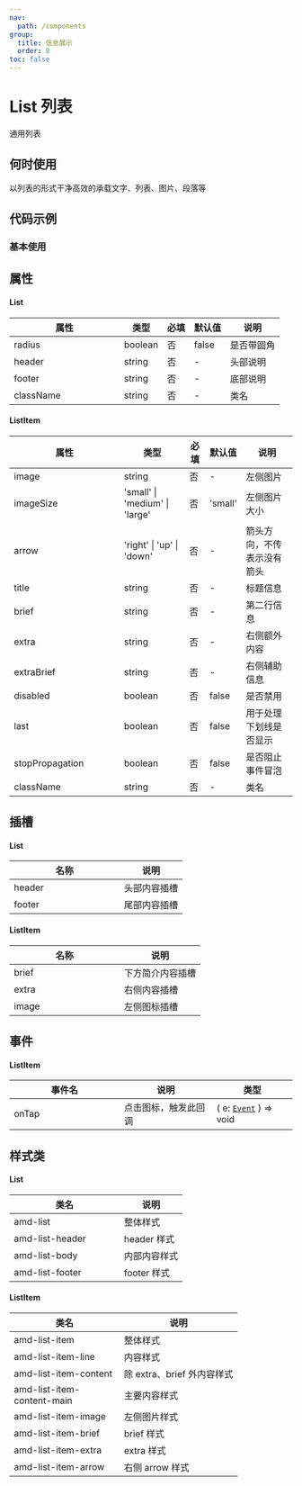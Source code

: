 ```yaml
---
nav:
  path: /components
group:
  title: 信息展示
  order: 8
toc: false
---
```


# List 列表
通用列表
## 何时使用
以列表的形式干净高效的承载文字、列表、图片、段落等
## 代码示例
### 基本使用
<code src='../../demo/pages/List'></code>



## 属性

#### List
| 属性 | 类型 | 必填 | 默认值 | 说明 |
| -----|-----|-----|-----|----- |
| radius | boolean | 否 | false | 是否带圆角 |
| header | string | 否 | - | 头部说明 |
| footer | string | 否 | - | 底部说明 |
| className | string | 否 | - | 类名 |

#### ListItem

| 属性 | 类型 | 必填 | 默认值 | 说明 |
| -----|-----|-----|-----|----- |
| image | string | 否 | - | 左侧图片 |
| imageSize |  'small'  &verbar; 'medium'  &verbar; 'large' | 否 | 'small' | 左侧图片大小 |
| arrow | 'right' &verbar; 'up' &verbar; 'down' | 否 | - | 箭头方向，不传表示没有箭头 |
| title | string | 否 | - | 标题信息 |
| brief | string | 否 | - | 第二行信息 |
| extra | string | 否 | - | 右侧额外内容 |
| extraBrief | string | 否 | - | 右侧辅助信息 |
| disabled | boolean | 否 | false | 是否禁用 |
| last |boolean	| 否 | false|  用于处理下划线是否显示 |
| stopPropagation | boolean | 否 | false | 是否阻止事件冒泡 |
| className | string | 否 | - | 类名 |


## 插槽

#### List
| 名称 | 说明 |
| ----|----|
| header | 头部内容插槽 |
| footer | 尾部内容插槽 |

#### ListItem
| 名称 | 说明 |
| ----|----|
| brief | 下方简介内容插槽 |
| extra | 右侧内容插槽 |
| image | 左侧图标插槽 |

## 事件

#### ListItem
| 事件名 | 说明 | 类型 |
| -----|-----|-----|
| onTap | 点击图标，触发此回调 | ( e: [`Event`](https://opendocs.alipay.com/mini/framework/event-object) ) => void |

## 样式类
#### List
| 类名 | 说明 |
| -----|-----|
| amd-list | 整体样式 |
| amd-list-header | header 样式 |
| amd-list-body | 内部内容样式 |
| amd-list-footer | footer 样式 |

#### ListItem
| 类名 | 说明 |
| -----|-----|
| amd-list-item | 整体样式 |
| amd-list-item-line | 内容样式 |
| amd-list-item-content | 除 extra、brief 外内容样式 |
| amd-list-item-content-main | 主要内容样式 |
| amd-list-item-image | 左侧图片样式 |
| amd-list-item-brief | brief 样式 |
| amd-list-item-extra | extra 样式 |
| amd-list-item-arrow| 右侧 arrow 样式 |

<style> 
table th:first-of-type { width: 180px; } 
.__dumi-default-layout-content article table:first-of-type th:nth-of-type(2)  {
    width: 160px
} 
.__dumi-default-layout-content article table:first-of-type th:nth-of-type(3)  {
    width: 30px
} 
.__dumi-default-layout-content article table:first-of-type th:nth-of-type(4)  {
    width: 50px
} 
.__dumi-default-layout-content article table:nth-of-type(2) th:nth-of-type(2)  {
    width: 140px
} 
.__dumi-default-layout-content article table:nth-of-type(2) th:nth-of-type(3)  {
    width: 30px
} 
.__dumi-default-layout-content article table:nth-of-type(2) th:nth-of-type(4)  {
    width: 50px
} 
</style> 